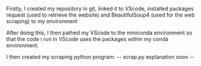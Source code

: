 
Firstly, I created my repository in git, linked it to VScode, installed packages request (used to retrieve the website) and BeautifulSoup4 (used for the web scraping) to my environment

After doing this, I then pathed my VScode to the miniconda environment so that the code i run in VScode uses the packages within my conda environment.

I then created my scraping python program:
  --  scrap.py explanation soon --



